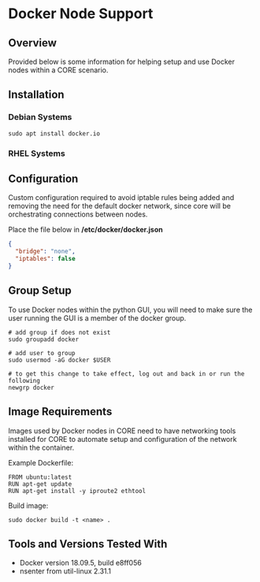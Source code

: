 # Docker Node Support

## Overview

Provided below is some information for helping setup and use Docker
nodes within a CORE scenario.

## Installation

### Debian Systems

```shell
sudo apt install docker.io
```

### RHEL Systems

## Configuration

Custom configuration required to avoid iptable rules being added and removing
the need for the default docker network, since core will be orchestrating
connections between nodes.

Place the file below in **/etc/docker/docker.json**

```json
{
  "bridge": "none",
  "iptables": false
}
```

## Group Setup

To use Docker nodes within the python GUI, you will need to make sure the
user running the GUI is a member of the docker group.

```shell
# add group if does not exist
sudo groupadd docker

# add user to group
sudo usermod -aG docker $USER

# to get this change to take effect, log out and back in or run the following
newgrp docker
```

## Image Requirements

Images used by Docker nodes in CORE need to have networking tools installed for
CORE to automate setup and configuration of the network within the container.

Example Dockerfile:

```
FROM ubuntu:latest
RUN apt-get update
RUN apt-get install -y iproute2 ethtool
```

Build image:

```shell
sudo docker build -t <name> .
```

## Tools and Versions Tested With

* Docker version 18.09.5, build e8ff056
* nsenter from util-linux 2.31.1
